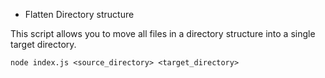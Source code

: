 * Flatten Directory structure

This script allows you to move all files in a directory structure into a single target directory.

```node index.js <source_directory> <target_directory>```
